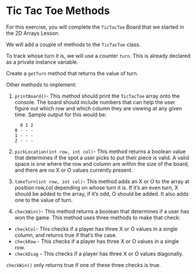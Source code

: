 # Tic Tac Toe Methods
For this exercise, you will complete the `TicTacToe` Board that we started in the 2D Arrays Lesson.

We will add a couple of methods to the `TicTacToe` class.

To track whose turn it is, we will use a counter `turn`. This is already declared as a private instance variable.

Create a `getTurn` method that returns the value of turn.

Other methods to implement:

1. `printBoard()`- This method should print the `TicTacToe` array onto the console. The board should include numbers that can help the user figure out which row and which column they are viewing at any given time. Sample output for this would be:
    ```
      0 1 2
    0 - - -
    1 - - -
    2 - - -
     ```
2. `pickLocation(int row, int col)`- This method returns a boolean value that determines if the spot a user picks to put their piece is valid. A valid space is one where the row and column are within the size of the board, and there are no X or O values currently present.

3. `takeTurn(int row, int col)`- This method adds an X or O to the array at position row,col depending on whose turn it is. If it’s an even turn, X should be added to the array, if it’s odd, O should be added. It also adds one to the value of turn.
4. `checkWin()`- This method returns a boolean that determines if a user has won the game. This method uses three methods to make that check:

- `checkCol`- This checks if a player has three X or O values in a single column, and returns true if that’s the case.
- `checkRow` - This checks if a player has three X or O values in a single row.
- `checkDiag` - This checks if a player has three X or O values diagonally.

`checkWin()` only returns true if one of these three checks is true.